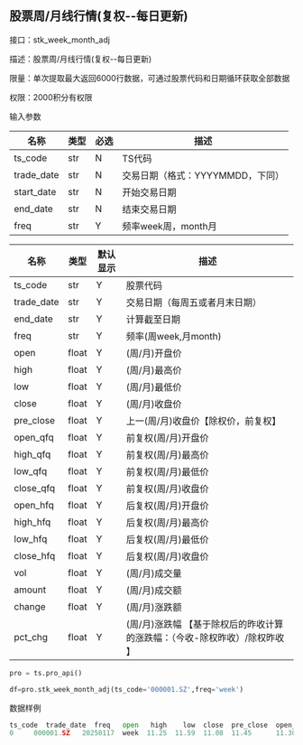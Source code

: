 ## 股票周/月线行情(复权--每日更新)

接口：stk_week_month_adj

描述：股票周/月线行情(复权--每日更新)

限量：单次提取最大返回6000行数据，可通过股票代码和日期循环获取全部数据

权限：2000积分有权限

输入参数

| 名称 | 类型 | 必选 | 描述 |
| --- | --- | --- | --- |
| ts_code | str | N | TS代码 |
| trade_date | str | N | 交易日期（格式：YYYYMMDD，下同） |
| start_date | str | N | 开始交易日期 |
| end_date | str | N | 结束交易日期 |
| freq | str | Y | 频率week周，month月 |

| 名称 | 类型 | 默认显示 | 描述 |
| --- | --- | --- | --- |
| ts_code | str | Y | 股票代码 |
| trade_date | str | Y | 交易日期（每周五或者月末日期） |
| end_date | str | Y | 计算截至日期 |
| freq | str | Y | 频率(周week,月month) |
| open | float | Y | (周/月)开盘价 |
| high | float | Y | (周/月)最高价 |
| low | float | Y | (周/月)最低价 |
| close | float | Y | (周/月)收盘价 |
| pre_close | float | Y | 上一(周/月)收盘价【除权价，前复权】 |
| open_qfq | float | Y | 前复权(周/月)开盘价 |
| high_qfq | float | Y | 前复权(周/月)最高价 |
| low_qfq | float | Y | 前复权(周/月)最低价 |
| close_qfq | float | Y | 前复权(周/月)收盘价 |
| open_hfq | float | Y | 后复权(周/月)开盘价 |
| high_hfq | float | Y | 后复权(周/月)最高价 |
| low_hfq | float | Y | 后复权(周/月)最低价 |
| close_hfq | float | Y | 后复权(周/月)收盘价 |
| vol | float | Y | (周/月)成交量 |
| amount | float | Y | (周/月)成交额 |
| change | float | Y | (周/月)涨跌额 |
| pct_chg | float | Y | (周/月)涨跌幅 【基于除权后的昨收计算的涨跌幅：（今收-除权昨收）/除权昨收 】 |

```python
pro = ts.pro_api()

df=pro.stk_week_month_adj(ts_code='000001.SZ',freq='week')
```

数据样例

```python
ts_code  trade_date  freq   open   high    low  close  pre_close  open_qfq  high_qfq  low_qfq  close_qfq  open_hfq  high_hfq  low_hfq  close_hfq         vol      amount  change  pct_chg
0     000001.SZ   20250117  week  11.25  11.59  11.08  11.45      11.30     11.25     11.59    11.08      11.45   1437.57   1481.02  1415.85    1463.13  4353954.80  4963695.53    0.15     0.01
```